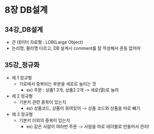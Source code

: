 # 8장 DB설계



## 34강_DB설계

- 큰 데이터 자료형 : LOB(Large Object)
- 논리명, 물리명 다르고, DB 설계시 comment를 잘 작성해서 혼동 없어야



## 35강_정규화

- 제 1 정규형
  - 가로에서 중복되는 부분을 세로로 늘리는 것
    - ex) 주문 : 상품1 3개, 상품2 2개 -> 세로(열)로 늘려
- 제 2 정규형
  - 기본키 관련 중복이 있는지
    - ex) 상품코드, 상품이 묶여있어 -> 상품 코드와 상품을 따로 뺴기
- 제 3 정규형
  - 기본키 이외의 중복이 있는지
    - ex) 같은 사람이 여러번 주문 -> 사람을 따로 테이블로 만들어서 관리!

